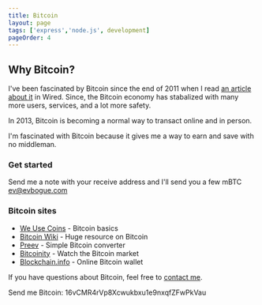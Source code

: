 ```yaml
---
title: Bitcoin
layout: page
tags: ['express','node.js', development]
pageOrder: 4
---
```


Why Bitcoin?
-------

I've been fascinated by Bitcoin since the end of 2011 when I read [an article about it](http://www.wired.com/magazine/2011/11/mf_bitcoin/) in Wired. Since, the Bitcoin economy has stabalized with many more users, services, and a lot more safety. 

In 2013, Bitcoin is becoming a normal way to transact online and in person. 

I'm fascinated with Bitcoin because it gives me a way to earn and save with no middleman.

### Get started 

Send me a note with your receive address and I'll send you a few mBTC [ev@evbogue.com](mailto:ev@evbogue.com)

### Bitcoin sites

+ [We Use Coins](http://www.weusecoins.com/) - Bitcoin basics
+ [Bitcoin Wiki](https://en.bitcoin.it/wiki/Main_Page) - Huge resource on Bitcoin
+ [Preev](http://www.preev.com/) - Simple Bitcoin converter
+ [Bitcoinity](http://bitcoinity.org/markets) - Watch the Bitcoin market
+ [Blockchain.info](http://blockchain.info) - Online Bitcoin wallet

If you have questions about Bitcoin, feel free to [contact me](mailto:ev@evbogue.com).

Send me Bitcoin: 16vCMR4rVp8Xcwukbxu1e9nxqfZFwPkVau